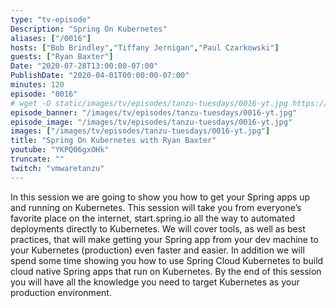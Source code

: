 ```yaml
---
type: "tv-episode"
Description: "Spring On Kubernetes"
aliases: ["/0016"]
hosts: ["Bob Brindley","Tiffany Jernigan","Paul Czarkowski"]
guests: ["Ryan Baxter"]
Date: "2020-07-28T13:00:00-07:00"
PublishDate: "2020-04-01T00:00:00-07:00"
minutes: 120
episode: "0016"
# wget -O static/images/tv/episodes/tanzu-tuesdays/0016-yt.jpg https://img.youtube.com/vi/YKPQ06gxOHk/mqdefault.jpg
episode_banner: "/images/tv/episodes/tanzu-tuesdays/0016-yt.jpg"
episode_image: "/images/tv/episodes/tanzu-tuesdays/0016-yt.jpg"
images: ["/images/tv/episodes/tanzu-tuesdays/0016-yt.jpg"]
title: "Spring On Kubernetes with Ryan Baxter"
youtube: "YKPQ06gxOHk"
truncate: ""
twitch: "vmwaretanzu"
---
```


In this session we are going to show you how to get your Spring apps up and running on Kubernetes.  This session will take you from everyone’s favorite place on the internet, start.spring.io all the way to automated deployments directly to Kubernetes.  We will cover tools, as well as best practices, that will make getting your Spring app from your dev machine to your Kubernetes (production) even faster and easier.  In addition we will spend some time showing you how to use Spring Cloud Kubernetes to build cloud native Spring apps that run on Kubernetes.  By the end of this session you will have all the knowledge you need to target Kubernetes as your production environment.